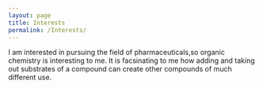 ```yaml
---
layout: page
title: Interests
permalink: /Interests/
---
```

I am interested in pursuing the field of pharmaceuticals,so organic chemistry is interesting to me. It is facsinating to me how adding and taking out substrates of a compound can create other compounds of much different use. 

